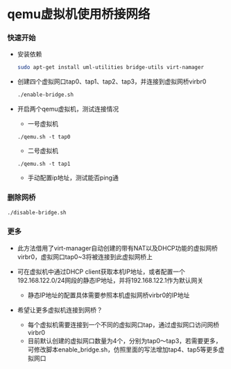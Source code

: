 # qemu虚拟机使用桥接网络

### 快速开始

* 安装依赖
  ```bash
  sudo apt-get install uml-utilities bridge-utils virt-namager
  ```

* 创建四个虚拟网口tap0、tap1、tap2、tap3，并连接到虚拟网桥virbr0
 
  ``` bash
  ./enable-bridge.sh
  ```

* 开启两个qemu虚拟机，测试连接情况

  * 一号虚拟机
  ```
  ./qemu.sh -t tap0
  ``` 

  * 二号虚拟机
  ```
  ./qemu.sh -t tap1
  ```

  * 手动配置ip地址，测试能否ping通 

### 删除网桥

``` bash
./disable-bridge.sh
 ```

### 更多

* 此方法借用了virt-manager自动创建的带有NAT以及DHCP功能的虚拟网桥virbr0，虚拟网口tap0~3将被连接到此虚拟网桥上
* 可在虚拟机中通过DHCP client获取本机IP地址，或者配置一个192.168.122.0/24网段的静态IP地址，并将192.168.122.1作为默认网关
  * 静态IP地址的配置具体需要参照本机虚拟网桥virbr0的IP地址

* 希望让更多虚拟机连接到网桥？
  * 每个虚拟机需要连接到一个不同的虚拟网口tap，通过虚拟网口访问网桥virbr0
  * 目前默认创建的虚拟网口数量为4个，分别为tap0～tap3，若需要更多，可修改脚本enable_bridge.sh，仿照里面的写法增加tap4、tap5等更多虚拟网口

